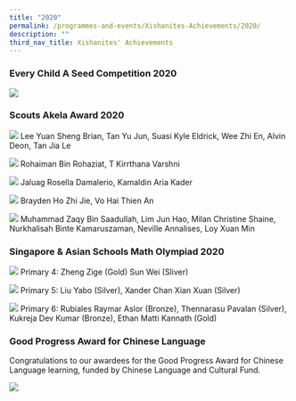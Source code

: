 ```yaml
---
title: "2020"
permalink: /programmes-and-events/Xishanites-Achievements/2020/
description: ""
third_nav_title: Xishanites' Achievements
---
```



### Every Child A Seed Competition 2020

![](/images/every%20child%20comp.jpg)

### Scouts Akela Award 2020

![](/images/Akela%20Photo%201.jpeg)
Lee Yuan Sheng Brian, Tan Yu Jun, Suasi Kyle Eldrick, Wee Zhi En, Alvin Deon, Tan Jia Le

![](/images/Akela%20Photo%202.jpeg)
Rohaiman Bin Rohaziat, T Kirrthana Varshni

![](/images/Akela%20Photo%203.jpg)
Jaluag Rosella Damalerio, Kamaldin Aria Kader

![](/images/Akela%20Photo%204.jpeg)
Brayden Ho Zhi Jie, Vo Hai Thien An

![](/images/Akela%20Photo%205.jpeg)
Muhammad Zaqy Bin Saadullah, Lim Jun Hao, Milan Christine Shaine, Nurkhalisah Binte Kamaruszaman, Neville Annalises, Loy Xuan Min

### Singapore & Asian Schools Math Olympiad 2020

![](/images/P4%20Sasmo%20IMG_9424.jpg)
Primary 4: Zheng Zige (Gold) Sun Wei (Sliver)

![](/images/P5%20Sasmo%20IMG_9418.jpg)
Primary 5: Liu Yabo (Silver), Xander Chan Xian Xuan (Silver)

![](/images/P6%20Sasmo%20IMG_9315.jpg)
Primary 6: Rubiales Raymar Aslor (Bronze), Thennarasu Pavalan (Silver), Kukreja Dev Kumar (Bronze), Ethan Matti Kannath (Gold)

### Good Progress Award for Chinese Language

Congratulations to our awardees for the Good Progress Award for Chinese Language learning, funded by Chinese Language and Cultural Fund.

![](/images/Good%20Progress%20Award%20for%20Chinese%20Language%20learning.jpeg)